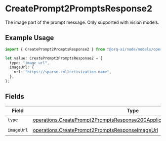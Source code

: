 # CreatePrompt2PromptsResponse2

The image part of the prompt message. Only supported with vision models.

## Example Usage

```typescript
import { CreatePrompt2PromptsResponse2 } from "@orq-ai/node/models/operations";

let value: CreatePrompt2PromptsResponse2 = {
  type: "image_url",
  imageUrl: {
    url: "https://sparse-collectivization.name",
  },
};
```

## Fields

| Field                                                                                                                                                                  | Type                                                                                                                                                                   | Required                                                                                                                                                               | Description                                                                                                                                                            |
| ---------------------------------------------------------------------------------------------------------------------------------------------------------------------- | ---------------------------------------------------------------------------------------------------------------------------------------------------------------------- | ---------------------------------------------------------------------------------------------------------------------------------------------------------------------- | ---------------------------------------------------------------------------------------------------------------------------------------------------------------------- |
| `type`                                                                                                                                                                 | [operations.CreatePrompt2PromptsResponse200ApplicationJSONResponseBodyType](../../models/operations/createprompt2promptsresponse200applicationjsonresponsebodytype.md) | :heavy_check_mark:                                                                                                                                                     | N/A                                                                                                                                                                    |
| `imageUrl`                                                                                                                                                             | [operations.CreatePrompt2PromptsResponseImageUrl](../../models/operations/createprompt2promptsresponseimageurl.md)                                                     | :heavy_check_mark:                                                                                                                                                     | N/A                                                                                                                                                                    |